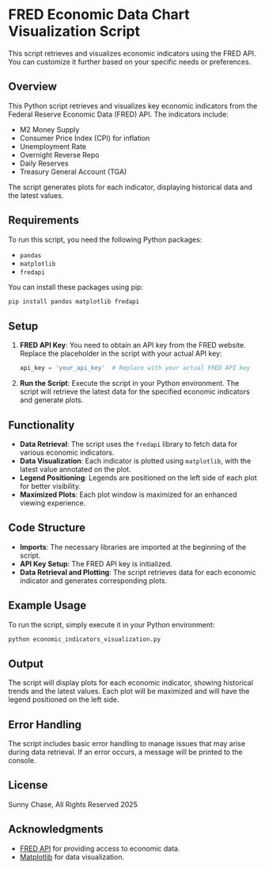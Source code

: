 # FRED Economic Data Chart Visualization Script

This script retrieves and visualizes economic indicators using the FRED API. You can customize it further based on your specific needs or preferences.

## Overview

This Python script retrieves and visualizes key economic indicators from the Federal Reserve Economic Data (FRED) API. The indicators include:

- M2 Money Supply
- Consumer Price Index (CPI) for inflation
- Unemployment Rate
- Overnight Reverse Repo
- Daily Reserves
- Treasury General Account (TGA)

The script generates plots for each indicator, displaying historical data and the latest values.

## Requirements

To run this script, you need the following Python packages:

- `pandas`
- `matplotlib`
- `fredapi`

You can install these packages using pip:

```bash
pip install pandas matplotlib fredapi
```

## Setup

1. **FRED API Key**: You need to obtain an API key from the FRED website. Replace the placeholder in the script with your actual API key:

   ```python
   api_key = 'your_api_key'  # Replace with your actual FRED API key
   ```

2. **Run the Script**: Execute the script in your Python environment. The script will retrieve the latest data for the specified economic indicators and generate plots.

## Functionality

- **Data Retrieval**: The script uses the `fredapi` library to fetch data for various economic indicators.
- **Data Visualization**: Each indicator is plotted using `matplotlib`, with the latest value annotated on the plot.
- **Legend Positioning**: Legends are positioned on the left side of each plot for better visibility.
- **Maximized Plots**: Each plot window is maximized for an enhanced viewing experience.

## Code Structure

- **Imports**: The necessary libraries are imported at the beginning of the script.
- **API Key Setup**: The FRED API key is initialized.
- **Data Retrieval and Plotting**: The script retrieves data for each economic indicator and generates corresponding plots.

## Example Usage

To run the script, simply execute it in your Python environment:

```bash
python economic_indicators_visualization.py
```

## Output

The script will display plots for each economic indicator, showing historical trends and the latest values. Each plot will be maximized and will have the legend positioned on the left side.

## Error Handling

The script includes basic error handling to manage issues that may arise during data retrieval. If an error occurs, a message will be printed to the console.

## License

Sunny Chase, All Rights Reserved 2025

## Acknowledgments

- [FRED API](https://fred.stlouisfed.org/) for providing access to economic data.
- [Matplotlib](https://matplotlib.org/) for data visualization.

